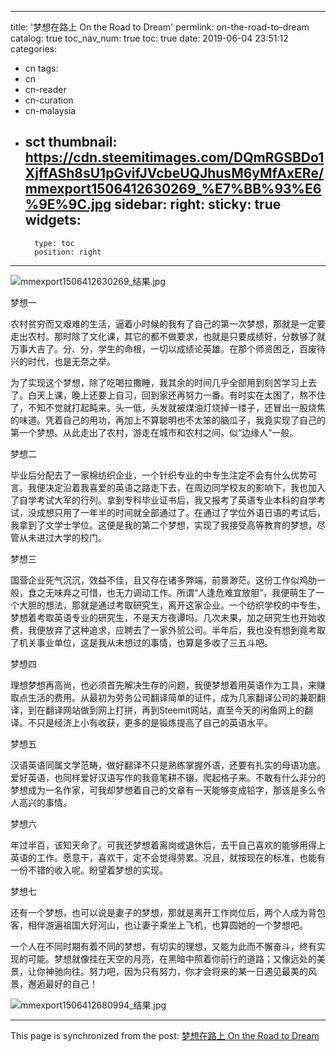 
---
title: '梦想在路上 On the Road to Dream'
permlink: on-the-road-to-dream
catalog: true
toc_nav_num: true
toc: true
date: 2019-06-04 23:51:12
categories:
- cn
tags:
- cn
- cn-reader
- cn-curation
- cn-malaysia
- sct
thumbnail: https://cdn.steemitimages.com/DQmRGSBDo1XjffASh8sU1pGvifJVcbeUQJhusM6yMfAxERe/mmexport1506412630269_%E7%BB%93%E6%9E%9C.jpg
sidebar:
    right:
        sticky: true
widgets:
    -
        type: toc
        position: right
---


![mmexport1506412630269_结果.jpg](https://cdn.steemitimages.com/DQmRGSBDo1XjffASh8sU1pGvifJVcbeUQJhusM6yMfAxERe/mmexport1506412630269_%E7%BB%93%E6%9E%9C.jpg)

梦想一

农村贫穷而又艰难的生活，逼着小时候的我有了自己的第一次梦想，那就是一定要走出农村。那时除了文化课，其它的都不做要求，也就是只要成绩好，分数够了就万事大吉了。分、分，学生的命根，一切以成绩论英雄。在那个师资困乏，百废待兴的时代，也是无奈之举。

为了实现这个梦想，除了吃喝拉撒睡，我其余的时间几乎全部用到刻苦学习上去了。白天上课，晚上还要上自习，回到家还再努力一番。有时实在太困了，熬不住了，不知不觉就打起盹来。头一低，头发就被煤油灯烧掉一缕子，还冒出一股烧焦的味道。凭着自己的用功，再加上不算聪明也不太笨的脑瓜子，我竟实现了自己的第一个梦想。从此走出了农村，游走在城市和农村之间，似“边缘人”一般。

梦想二

毕业后分配去了一家棉纺织企业，一个针织专业的中专生注定不会有什么优势可言。我便决定沿着我喜爱的英语之路走下去，在周边同学校友的影响下，我也加入了自学考试大军的行列。拿到专科毕业证书后，我又报考了英语专业本科的自学考试，没成想只用了一年半的时间就全部通过了。在通过了学位外语日语的考试后，我拿到了文学士学位。这便是我的第二个梦想，实现了我接受高等教育的梦想，尽管从未进过大学的校门。

梦想三

国营企业死气沉沉，效益不佳，且又存在诸多弊端，前景渺茫。这份工作似鸡肋一般，食之无味弃之可惜，也无力调动工作。所谓“人逢危难宜放胆”，我便萌生了一个大胆的想法，那就是通过考取研究生，离开这家企业。一个纺织学校的中专生，梦想着考取英语专业的研究生，不是天方夜谭吗。几次未果，加之研究生也开始收费，我便放弃了这种追求，应聘去了一家外贸公司。半年后，我也没有想到竟考取了机关事业单位，这是我从未想过的事情，也算是多收了三五斗吧。

梦想四

理想梦想再高尚，也必须首先解决生存的问题，我便梦想着用英语作为工具，来赚取点生活的费用。从最初为劳务公司翻译简单的证件，成为几家翻译公司的兼职翻译，到在翻译网站做到网上打拼，再到Steemit网站，直至今天的闲鱼网上的翻译。不只是经济上小有收获，更多的是锻炼提高了自己的英语水平。

梦想五

汉语英语同属文学范畴，做好翻译不只是熟练掌握外语，还要有扎实的母语功底。爱好英语，也同样爱好汉语写作的我竟笔耕不辍，爬起格子来。不敢有什么非分的梦想成为一名作家，可我却梦想着自己的文章有一天能够变成铅字，那该是多么令人高兴的事情。

梦想六

年过半百，该知天命了。可我还梦想着离岗或退休后，去干自己喜欢的能够用得上英语的工作。愿意干，喜欢干，定不会觉得劳累。况且，就按现在的标准，也能有一份不错的收入呢。盼望着梦想的实现。

梦想七

还有一个梦想，也可以说是妻子的梦想，那就是离开工作岗位后，两个人成为背包客，相伴游遍祖国大好河山，也让妻子乘坐上飞机，也算圆她的一个梦想吧。

一个人在不同时期有着不同的梦想，有切实的理想，又能为此而不懈奋斗，终有实现的可能。梦想就像挂在天空的月亮，在黑暗中照着你前行的道路；又像远处的美景，让你神驰向往。努力吧，因为只有努力，你才会将来的某一日遇见最美的风景，邂逅最好的自己！

![mmexport1506412680994_结果.jpg](https://cdn.steemitimages.com/DQmT8M1yBA5Js28JiCbiVoYKXm1VQr21c6VJQeCz2bTTPmq/mmexport1506412680994_%E7%BB%93%E6%9E%9C.jpg)

- - -

This page is synchronized from the post: [梦想在路上 On the Road to Dream](https://steemit.com/@bring/on-the-road-to-dream)
